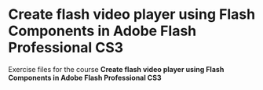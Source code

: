 # Create flash video player using Flash Components in Adobe Flash Professional CS3
Exercise files for the course **Create flash video player using Flash Components in Adobe Flash Professional CS3**
